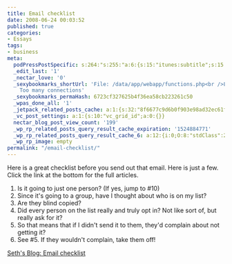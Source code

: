 ```yaml
---
title: Email checklist
date: 2008-06-24 00:03:52
published: true
categories:
- Essays
tags:
- business
meta:
  podPressPostSpecific: s:264:"s:255:"a:6:{s:15:"itunes:subtitle";s:15:"##PostExcerpt##";s:14:"itunes:summary";s:15:"##PostExcerpt##";s:15:"itunes:keywords";s:17:"##WordPressCats##";s:13:"itunes:author";s:10:"##Global##";s:15:"itunes:explicit";s:7:"Default";s:12:"itunes:block";s:7:"Default";}";";
  _edit_last: '1'
  _nectar_love: '0'
  _sexybookmarks_shortUrl: 'File: /data/app/webapp/functions.php<br />Line: 7<br />Message:
    Too many connections'
  _sexybookmarks_permaHash: 6723cf327625b4f36ea58cb223261c50
  _wpas_done_all: '1'
  _jetpack_related_posts_cache: a:1:{s:32:"8f6677c9d6b0f903e98ad32ec61f8deb";a:2:{s:7:"expires";i:1465037575;s:7:"payload";a:3:{i:0;a:1:{s:2:"id";i:3649;}i:1;a:1:{s:2:"id";i:740;}i:2;a:1:{s:2:"id";i:2051;}}}}
  _vc_post_settings: a:1:{s:10:"vc_grid_id";a:0:{}}
  nectar_blog_post_view_count: '199'
  _wp_rp_related_posts_query_result_cache_expiration: '1524884771'
  _wp_rp_related_posts_query_result_cache_6: a:12:{i:0;O:8:"stdClass":2:{s:7:"post_id";s:4:"2074";s:5:"score";s:18:"46.404610111994586";}i:1;O:8:"stdClass":2:{s:7:"post_id";s:3:"850";s:5:"score";s:17:"46.33672764511894";}i:2;O:8:"stdClass":2:{s:7:"post_id";s:3:"747";s:5:"score";s:17:"45.24364023242476";}i:3;O:8:"stdClass":2:{s:7:"post_id";s:3:"686";s:5:"score";s:17:"42.21032787443332";}i:4;O:8:"stdClass":2:{s:7:"post_id";s:3:"703";s:5:"score";s:17:"41.55753470510124";}i:5;O:8:"stdClass":2:{s:7:"post_id";s:4:"8086";s:5:"score";s:17:"37.15186532473398";}i:6;O:8:"stdClass":2:{s:7:"post_id";s:4:"2861";s:5:"score";s:17:"37.15186532473398";}i:7;O:8:"stdClass":2:{s:7:"post_id";s:4:"1423";s:5:"score";s:17:"37.15186532473398";}i:8;O:8:"stdClass":2:{s:7:"post_id";s:3:"722";s:5:"score";s:17:"37.15186532473398";}i:9;O:8:"stdClass":2:{s:7:"post_id";s:3:"717";s:5:"score";s:17:"37.15186532473398";}i:10;O:8:"stdClass":2:{s:7:"post_id";s:3:"684";s:5:"score";s:17:"37.15186532473398";}i:11;O:8:"stdClass":2:{s:7:"post_id";s:4:"4580";s:5:"score";s:17:"35.77950830235817";}}
  _wp_rp_image: empty
permalink: "/email-checklist/"
---
```

Here is a great checklist before you send out that email.  Here is just a few.  Click the link at the bottom for the full articles.

   1. Is it going to just one person? (If yes, jump to #10)<br />
   2. Since it's going to a group, have I thought about who is on my list?<br />
   3. Are they blind copied?<br />
   4. Did every person on the list really and truly opt in? Not like sort of, but really ask for it?<br />
   5. So that means that if I didn't send it to them, they'd complain about not getting it?<br />
   6. See #5. If they wouldn't complain, take them off!

<a href="http://sethgodin.typepad.com/seths_blog/2008/06/email-checklist.html" rel="nofollow">Seth's Blog: Email checklist</a></p>
